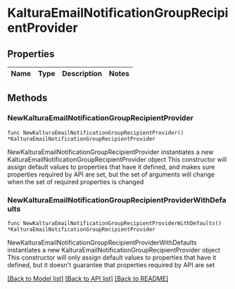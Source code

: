 # KalturaEmailNotificationGroupRecipientProvider

## Properties

Name | Type | Description | Notes
------------ | ------------- | ------------- | -------------

## Methods

### NewKalturaEmailNotificationGroupRecipientProvider

`func NewKalturaEmailNotificationGroupRecipientProvider() *KalturaEmailNotificationGroupRecipientProvider`

NewKalturaEmailNotificationGroupRecipientProvider instantiates a new KalturaEmailNotificationGroupRecipientProvider object
This constructor will assign default values to properties that have it defined,
and makes sure properties required by API are set, but the set of arguments
will change when the set of required properties is changed

### NewKalturaEmailNotificationGroupRecipientProviderWithDefaults

`func NewKalturaEmailNotificationGroupRecipientProviderWithDefaults() *KalturaEmailNotificationGroupRecipientProvider`

NewKalturaEmailNotificationGroupRecipientProviderWithDefaults instantiates a new KalturaEmailNotificationGroupRecipientProvider object
This constructor will only assign default values to properties that have it defined,
but it doesn't guarantee that properties required by API are set


[[Back to Model list]](../README.md#documentation-for-models) [[Back to API list]](../README.md#documentation-for-api-endpoints) [[Back to README]](../README.md)


